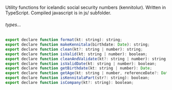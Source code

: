 Utility functions for icelandic social security numbers (kennitolur).
Written in TypeScript. Compiled javascript is in js/ subfolder.

###### types...
```javascript
export declare function format(kt: string): string;
export declare function makeKennitala(birthdate: Date): string;
export declare function clean(kt?: string | number): string;
export declare function isValid(kt: string | number): boolean;
export declare function cleanAndValidate(kt?: string | number): string;
export declare function isValidDate(kt: string | number): boolean;
export declare function getBirthdate(kt: string | number): Date;
export declare function getAge(kt: string | number, referenceDate?: Date): number;
export declare function isKennitalaPart(str?: string): boolean;
export declare function isCompany(kt?: string): boolean;
```
